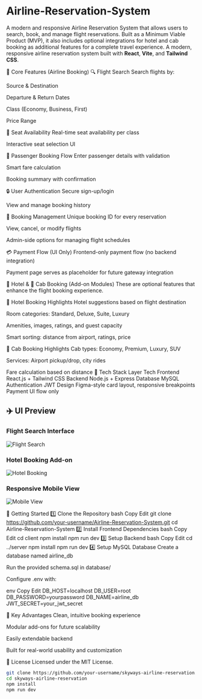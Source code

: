# Airline-Reservation-System
A modern and responsive Airline Reservation System that allows users to search, book, and manage flight reservations. Built as a Minimum Viable Product (MVP), it also includes optional integrations for hotel and cab booking as additional features for a complete travel experience.
A modern, responsive airline reservation system built with **React**, **Vite**, and **Tailwind CSS**.

🧩 Core Features (Airline Booking)
🔍 Flight Search
Search flights by:

Source & Destination

Departure & Return Dates

Class (Economy, Business, First)

Price Range

💺 Seat Availability
Real-time seat availability per class

Interactive seat selection UI

🧍 Passenger Booking Flow
Enter passenger details with validation

Smart fare calculation

Booking summary with confirmation

🔒 User Authentication
Secure sign-up/login

View and manage booking history

📄 Booking Management
Unique booking ID for every reservation

View, cancel, or modify flights

Admin-side options for managing flight schedules

💳 Payment Flow (UI Only)
Frontend-only payment flow (no backend integration)

Payment page serves as placeholder for future gateway integration

🏨 Hotel & 🚗 Cab Booking (Add-on Modules)
These are optional features that enhance the flight booking experience.

🏨 Hotel Booking Highlights
Hotel suggestions based on flight destination

Room categories: Standard, Deluxe, Suite, Luxury

Amenities, images, ratings, and guest capacity

Smart sorting: distance from airport, ratings, price

🚗 Cab Booking Highlights
Cab types: Economy, Premium, Luxury, SUV

Services: Airport pickup/drop, city rides

Fare calculation based on distance
🔧 Tech Stack
Layer	Tech
Frontend	React.js + Tailwind CSS
Backend	Node.js + Express
Database	MySQL
Authentication	JWT
Design	Figma-style card layout, responsive breakpoints
Payment	UI flow only 

## ✈️ UI Preview

### Flight Search Interface
![Flight Search](assets/C:\Users\Faizan\Downloads\project-bolt-sb1-pqsyzww7\project\assets\homepage.png)

### Hotel Booking Add-on
![Hotel Booking](assets/hotel-booking.png)

### Responsive Mobile View
![Mobile View](https://i.imgur.com/yourimage.png)


🚀 Getting Started
1️⃣ Clone the Repository
bash
Copy
Edit
git clone https://github.com/your-username/Airline-Reservation-System.git
cd Airline-Reservation-System
2️⃣ Install Frontend Dependencies
bash
Copy
Edit
cd client
npm install
npm run dev
3️⃣ Setup Backend
bash
Copy
Edit
cd ../server
npm install
npm run dev
4️⃣ Setup MySQL Database
Create a database named airline_db

Run the provided schema.sql in database/

Configure .env with:

env
Copy
Edit
DB_HOST=localhost
DB_USER=root
DB_PASSWORD=yourpassword
DB_NAME=airline_db
JWT_SECRET=your_jwt_secret

🎯 Key Advantages
Clean, intuitive booking experience

Modular add-ons for future scalability

Easily extendable backend

Built for real-world usability and customization

📄 License
Licensed under the MIT License.








```bash
git clone https://github.com/your-username/skyways-airline-reservation.git
cd skyways-airline-reservation
npm install
npm run dev
